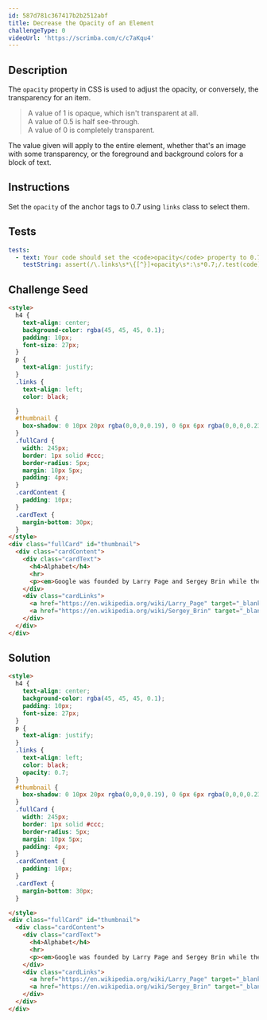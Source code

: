 ```yaml
---
id: 587d781c367417b2b2512abf
title: Decrease the Opacity of an Element
challengeType: 0
videoUrl: 'https://scrimba.com/c/c7aKqu4'
---
```


## Description
<section id='description'>
The <code>opacity</code> property in CSS is used to adjust the opacity, or conversely, the transparency for an item.
<blockquote>A value of 1 is opaque, which isn't transparent at all.<br>A value of 0.5 is half see-through.<br>A value of 0 is completely transparent.</blockquote>
The value given will apply to the entire element, whether that's an image with some transparency, or the foreground and background colors for a block of text.
</section>

## Instructions
<section id='instructions'>
Set the <code>opacity</code> of the anchor tags to 0.7 using <code>links</code> class to select them.
</section>

## Tests
<section id='tests'>

```yml
tests:
  - text: Your code should set the <code>opacity</code> property to 0.7 on the anchor tags by selecting the class of <code>links</code>.
    testString: assert(/\.links\s*\{[^}]+opacity\s*:\s*0.7;/.test(code), 'Your code should set the <code>opacity</code> property to 0.7 on the anchor tags by selecting the class of <code>links</code>.');

```

</section>

## Challenge Seed
<section id='challengeSeed'>

<div id='html-seed'>

```html
<style>
  h4 {
    text-align: center;
    background-color: rgba(45, 45, 45, 0.1);
    padding: 10px;
    font-size: 27px;
  }
  p {
    text-align: justify;
  }
  .links {
    text-align: left;
    color: black;

  }
  #thumbnail {
    box-shadow: 0 10px 20px rgba(0,0,0,0.19), 0 6px 6px rgba(0,0,0,0.23);
  }
  .fullCard {
    width: 245px;
    border: 1px solid #ccc;
    border-radius: 5px;
    margin: 10px 5px;
    padding: 4px;
  }
  .cardContent {
    padding: 10px;
  }
  .cardText {
    margin-bottom: 30px;
  }
</style>
<div class="fullCard" id="thumbnail">
  <div class="cardContent">
    <div class="cardText">
      <h4>Alphabet</h4>
      <hr>
      <p><em>Google was founded by Larry Page and Sergey Brin while they were <u>Ph.D. students</u> at <strong>Stanford University</strong>.</em></p>
    </div>
    <div class="cardLinks">
      <a href="https://en.wikipedia.org/wiki/Larry_Page" target="_blank" class="links">Larry Page</a><br><br>
      <a href="https://en.wikipedia.org/wiki/Sergey_Brin" target="_blank" class="links">Sergey Brin</a>
    </div>
  </div>
</div>
```

</div>



</section>

## Solution
<section id='solution'>

```html
<style>
  h4 {
    text-align: center;
    background-color: rgba(45, 45, 45, 0.1);
    padding: 10px;
    font-size: 27px;
  }
  p {
    text-align: justify;
  }
  .links {
    text-align: left;
    color: black;
    opacity: 0.7;
  }
  #thumbnail {
    box-shadow: 0 10px 20px rgba(0,0,0,0.19), 0 6px 6px rgba(0,0,0,0.23);
  }
  .fullCard {
    width: 245px;
    border: 1px solid #ccc;
    border-radius: 5px;
    margin: 10px 5px;
    padding: 4px;
  }
  .cardContent {
    padding: 10px;
  }
  .cardText {
    margin-bottom: 30px;
  }

</style>
<div class="fullCard" id="thumbnail">
  <div class="cardContent">
    <div class="cardText">
      <h4>Alphabet</h4>
      <hr>
      <p><em>Google was founded by Larry Page and Sergey Brin while they were <u>Ph.D. students</u> at <strong>Stanford University</strong>.</em></p>
    </div>
    <div class="cardLinks">
      <a href="https://en.wikipedia.org/wiki/Larry_Page" target="_blank" class="links">Larry Page</a><br><br>
      <a href="https://en.wikipedia.org/wiki/Sergey_Brin" target="_blank" class="links">Sergey Brin</a>
    </div>
  </div>
</div>
```
</section>
